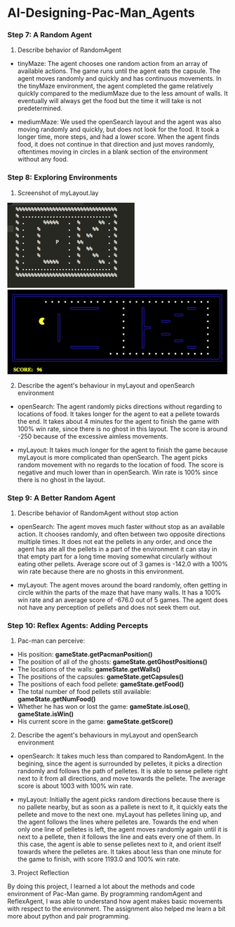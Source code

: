 # AI-Designing-Pac-Man_Agents

### Step 7: A Random Agent
1. Describe behavior of RandomAgent

  * tinyMaze: The agent chooses one random action from an array of available actions. The game runs until the agent eats the capsule. The agent moves randomly and quickly and has continuous movements. In the tinyMaze environment, the agent completed the game relatively quickly compared to the mediumMaze due to the less amount of walls. It eventually will always get the food but the time it will take is not predetermined. 

  * mediumMaze: We used the openSearch layout and the agent was also moving randomly and quickly, but does not look for the food. It took a longer time, more steps, and had a lower score. When the agent finds food, it does not continue in that direction and just moves randomly, oftentimes moving in circles in a blank section of the environment without any food. 
  
### Step 8: Exploring Environments
1. Screenshot of myLayout.lay 

![myLayout.lay](myLayout.png)
![myLayoutEnv](myLayoutEnv.png)

2. Describe the agent's behaviour in myLayout and openSearch environment

  * openSearch: The agent randomly picks directions without regarding to locations of food. It takes longer for the agent to eat a pellete towards the end. It takes about 4 minutes for the agent to finish the game with 100% win rate, since there is no ghost in this layout. The score is around -250 because of the excessive aimless movements.

  * myLayout: It takes much longer for the agent to finish the game because myLayout is more complicated than openSearch. The agent picks random movement with no regards to the location of food. The score is negative and much lower than in openSearch. Win rate is 100% since there is no ghost in the layout.

### Step 9: A Better Random Agent
1. Describe behavior of RandomAgent without stop action

  * openSearch: The agent moves much faster without stop as an available action. It chooses randomly, and often between two opposite directions multiple times. It does not eat the pellets in any order, and once the agent has ate all the pellets in a part of the environment it can stay in that empty part for a long time moving somewhat circularly without eating other pellets. Average score out of 3 games is -142.0 with a 100% win rate because there are no ghosts in this environment.

  * myLayout: The agent moves around the board randomly, often getting in circle within the parts of the maze that have many walls. It has a 100% win rate and an average score of -676.0 out of 5 games. The agent does not have any perception of pellets and does not seek them out. 

### Step 10: Reflex Agents: Adding Percepts
1. Pac-man can perceive:

  * His position: __gameState.getPacmanPosition()__
  * The position of all of the ghosts: __gameState.getGhostPositions()__
  * The locations of the walls: __gameState.getWalls()__
  * The positions of the capsules: __gameState.getCapsules()__
  * The positions of each food pellete: __gameState.getFood()__
  * The total number of food pellets still available: __gameState.getNumFood()__
  * Whether he has won or lost the game: __gameState.isLose()__, __gameState.isWin()__ 
  * His current score in the game: __gameState.getScore()__

2. Describe the agent's behaviours in myLayout and openSearch environment
  
  * openSearch: It takes much less than compared to RandomAgent. In the begining, since the agent is surrounded by pelletes, it picks a direction randomly and follows the path of pelletes. It is able to sense pellete right next to it from all directions, and move towards the pellete. The average score is about 1003 with 100% win rate.

  * myLayout: Initially the agent picks random directions because there is no pallete nearby, but as soon as a pallete is next to it, it quickly eats the pellete and move to the next one. myLayout has pelletes lining up, and the agent follows the lines where pelletes are. Towards the end when only one line of pelletes is left, the agent moves randomly again until it is next to a pellete, then it follows the line and eats every one of them. In this case, the agent is able to sense pelletes next to it, and orient itself towards where the pelletes are. It takes about less than one minute for the game to finish, with score 1193.0 and 100% win rate. 

3. Project Reflection 
  
  By doing this project, I learned a lot about the methods and code environment of Pac-Man game. By programming randomAgent and ReflexAgent, I was able to understand how agent makes basic movements with respect to the environment. The assignment also helped me learn a bit more about python and pair programming. 
